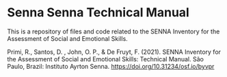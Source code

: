 # Senna Senna Technical Manual

This is a repository of files and code related to the SENNA Inventory for the Assessment of Social and Emotional Skills.

Primi, R., Santos, D. , John, O. P., & De Fruyt, F. (2021). SENNA Inventory for the Assessment of Social and Emotional Skills: Technical Manual. São Paulo, Brazil: Instituto Ayrton Senna. https://doi.org/10.31234/osf.io/byvpr
